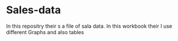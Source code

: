# Sales-data
In this repositry their s a file of sala data. In this workbook their I use different Graphs and also tables
